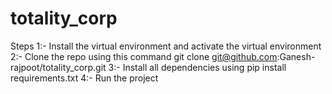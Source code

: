 # totality_corp
Steps
1:- Install the virtual environment and activate the virtual environment
2:- Clone the repo using this command git clone git@github.com:Ganesh-rajpoot/totality_corp.git
3:- Install all dependencies using pip install requirements.txt
4:- Run the project 

